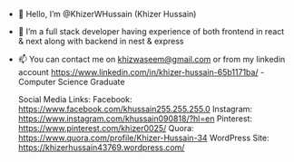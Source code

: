 - 👋 Hello, I’m @KhizerWHussain (Khizer Hussain)
- 👀 I’m a full stack developer having experience of both frontend in react & next along with backend in nest & express
- 📫 You can contact me on khizwaseem@gmail.com or from my linkedin account https://www.linkedin.com/in/khizer-hussain-65b1171ba/
-Computer Science Graduate

  Social Media Links:
  Facebook: https://www.facebook.com/khussain255.255.255.0
  Instagram: https://www.instagram.com/khussain090818/?hl=en
  Pinterest: https://www.pinterest.com/khizer0025/
  Quora: https://www.quora.com/profile/Khizer-Hussain-34
  WordPress Site: https://khizerhussain43769.wordpress.com/
